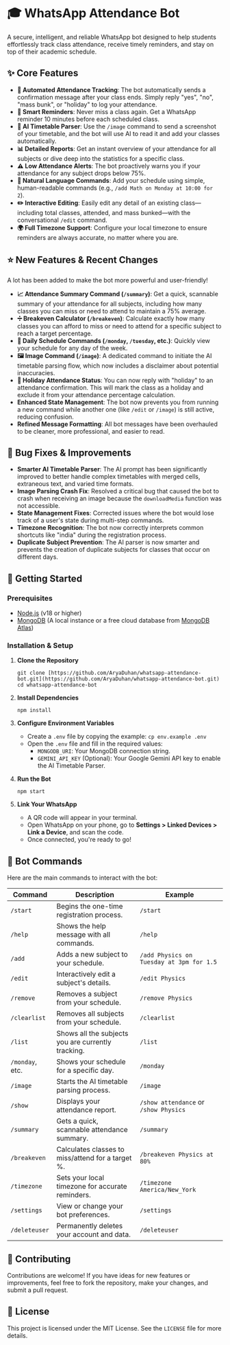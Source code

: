 # 🎓 WhatsApp Attendance Bot

A secure, intelligent, and reliable WhatsApp bot designed to help students effortlessly track class attendance, receive timely reminders, and stay on top of their academic schedule.

## ✨ Core Features

- **🤖 Automated Attendance Tracking**: The bot automatically sends a confirmation message after your class ends. Simply reply "yes", "no", "mass bunk", or "holiday" to log your attendance.
- **🔔 Smart Reminders**: Never miss a class again. Get a WhatsApp reminder 10 minutes before each scheduled class.
- **📸 AI Timetable Parser**: Use the `/image` command to send a screenshot of your timetable, and the bot will use AI to read it and add your classes automatically.
- **📊 Detailed Reports**: Get an instant overview of your attendance for all subjects or dive deep into the statistics for a specific class.
- **⚠️ Low Attendance Alerts**: The bot proactively warns you if your attendance for any subject drops below 75%.
- **💬 Natural Language Commands**: Add your schedule using simple, human-readable commands (e.g., `/add Math on Monday at 10:00 for 2`).
- **✏️ Interactive Editing**: Easily edit any detail of an existing class—including total classes, attended, and mass bunked—with the conversational `/edit` command.
- **🌍 Full Timezone Support**: Configure your local timezone to ensure reminders are always accurate, no matter where you are.

## ⭐ New Features & Recent Changes

A lot has been added to make the bot more powerful and user-friendly!

- **📈 Attendance Summary Command (`/summary`)**: Get a quick, scannable summary of your attendance for all subjects, including how many classes you can miss or need to attend to maintain a 75% average.
- **➗ Breakeven Calculator (`/breakeven`)**: Calculate exactly how many classes you can afford to miss or need to attend for a specific subject to reach a target percentage.
- **📅 Daily Schedule Commands (`/monday`, `/tuesday`, etc.)**: Quickly view your schedule for any day of the week.
- **🖼️ Image Command (`/image`)**: A dedicated command to initiate the AI timetable parsing flow, which now includes a disclaimer about potential inaccuracies.
- **🎉 Holiday Attendance Status**: You can now reply with "holiday" to an attendance confirmation. This will mark the class as a holiday and exclude it from your attendance percentage calculation.
- **Enhanced State Management**: The bot now prevents you from running a new command while another one (like `/edit` or `/image`) is still active, reducing confusion.
- **Refined Message Formatting**: All bot messages have been overhauled to be cleaner, more professional, and easier to read.

## 🐞 Bug Fixes & Improvements

- **Smarter AI Timetable Parser**: The AI prompt has been significantly improved to better handle complex timetables with merged cells, extraneous text, and varied time formats.
- **Image Parsing Crash Fix**: Resolved a critical bug that caused the bot to crash when receiving an image because the `downloadMedia` function was not accessible.
- **State Management Fixes**: Corrected issues where the bot would lose track of a user's state during multi-step commands.
- **Timezone Recognition**: The bot now correctly interprets common shortcuts like "india" during the registration process.
- **Duplicate Subject Prevention**: The AI parser is now smarter and prevents the creation of duplicate subjects for classes that occur on different days.

## 🚀 Getting Started

### Prerequisites

- [Node.js](https://nodejs.org/) (v18 or higher)
- [MongoDB](https://www.mongodb.com/try/download/community) (A local instance or a free cloud database from [MongoDB Atlas](https://cloud.mongodb.com/))

### Installation & Setup

1.  **Clone the Repository**

    ```
    git clone [https://github.com/AryaDuhan/whatsapp-attendance-bot.git](https://github.com/AryaDuhan/whatsapp-attendance-bot.git)
    cd whatsapp-attendance-bot
    ```

2.  **Install Dependencies**

    ```
    npm install
    ```

3.  **Configure Environment Variables**

    - Create a `.env` file by copying the example: `cp env.example .env`
    - Open the `.env` file and fill in the required values:
      - `MONGODB_URI`: Your MongoDB connection string.
      - `GEMINI_API_KEY` (Optional): Your Google Gemini API key to enable the AI Timetable Parser.

4.  **Run the Bot**

    ```
    npm start
    ```

5.  **Link Your WhatsApp**
    - A QR code will appear in your terminal.
    - Open WhatsApp on your phone, go to **Settings > Linked Devices > Link a Device**, and scan the code.
    - Once connected, you're ready to go!

## 🤖 Bot Commands

Here are the main commands to interact with the bot:

| Command         | Description                                        | Example                                  |
| --------------- | -------------------------------------------------- | ---------------------------------------- |
| `/start`        | Begins the one-time registration process.          | `/start`                                 |
| `/help`         | Shows the help message with all commands.          | `/help`                                  |
| `/add`          | Adds a new subject to your schedule.               | `/add Physics on Tuesday at 3pm for 1.5` |
| `/edit`         | Interactively edit a subject's details.            | `/edit Physics`                          |
| `/remove`       | Removes a subject from your schedule.              | `/remove Physics`                        |
| `/clearlist`    | Removes all subjects from your schedule.           | `/clearlist`                             |
| `/list`         | Shows all the subjects you are currently tracking. | `/list`                                  |
| `/monday`, etc. | Shows your schedule for a specific day.            | `/monday`                                |
| `/image`        | Starts the AI timetable parsing process.           | `/image`                                 |
| `/show`         | Displays your attendance report.                   | `/show attendance` or `/show Physics`    |
| `/summary`      | Gets a quick, scannable attendance summary.        | `/summary`                               |
| `/breakeven`    | Calculates classes to miss/attend for a target %.  | `/breakeven Physics at 80%`              |
| `/timezone`     | Sets your local timezone for accurate reminders.   | `/timezone America/New_York`             |
| `/settings`     | View or change your bot preferences.               | `/settings`                              |
| `/deleteuser`   | Permanently deletes your account and data.         | `/deleteuser`                            |

## 🤝 Contributing

Contributions are welcome! If you have ideas for new features or improvements, feel free to fork the repository, make your changes, and submit a pull request.

## 📝 License

This project is licensed under the MIT License. See the `LICENSE` file for more details.
